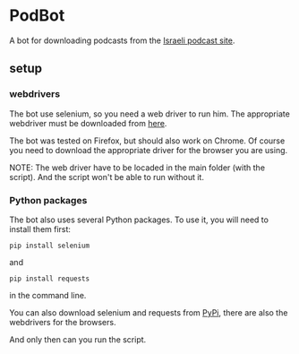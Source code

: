 # PodBot
A bot for downloading podcasts from the [Israeli podcast site](https://podcastim.org.il/).

## setup
### webdrivers
The bot use selenium, so you need a web driver to run him.
The appropriate webdriver must be downloaded from [here](https://www.selenium.dev/downloads/).

The bot was tested on Firefox, but should also work on Chrome. Of course you need to download the appropriate driver for the browser you are using.

NOTE: The web driver have to be locaded in the main folder (with the script). And the script won't be able to run without it.

### Python packages
The bot also uses several Python packages.
To use it, you will need to install them first:

`pip install selenium`

and

`pip install requests`

in the command line.

You can also download selenium and requests from [PyPi](https://pypi.org/project/selenium/), there are also the webdrivers for the browsers.

And only then can you run the script.
